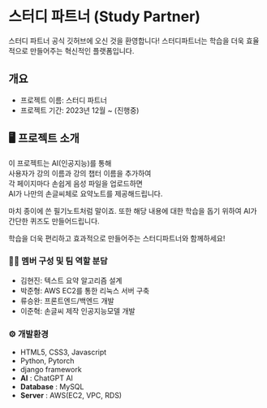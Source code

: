 # 스터디 파트너 (Study Partner)
스터디 파트너 공식 깃허브에 오신 것을 환영합니다!
스터디파트너는 학습을
더욱 효율적으로 만들어주는
혁신적인 플랫폼입니다.

## 개요
- 프로젝트 이름: 스터디 파트너
- 프로젝트 기간: 2023년 12월 ~ (진행중)

## 🖥 프로젝트 소개
이 프로젝트는 AI(인공지능)를 통해<br>
사용자가 강의 이름과 강의 챕터 이름을 추가하여<br>
각 페이지마다 손쉽게 음성 파일을 업로드하면<br>
AI가 나만의 손글씨체로 요약노트를 제공해드립니다.

마치 종이에 쓴 필기노트처럼 말이죠.
또한 해당 내용에 대한 학습을 돕기 위하여
AI가 간단한 퀴즈도 만들어드립니다.

학습을 더욱 편리하고 효과적으로 만들어주는
스터디파트너와 함께하세요!

### 🧑‍💻 멤버 구성 및 팀 역할 분담
 - 김현진: 텍스트 요약 알고리즘 설계
 - 박준형: AWS EC2를 통한 리눅스 서버 구축
 - 류승완: 프론트엔드/백엔드 개발
 - 이준혁: 손글씨 제작 인공지능모델 개발

### ⚙️ 개발환경
 - HTML5, CSS3, Javascript
 - Python, Pytorch
 - django framework
 - **AI** : ChatGPT AI
 - **Database** : MySQL
 - **Server** : AWS(EC2, VPC, RDS)

<!---
seolhyebom/seolhyebom is a ✨ special ✨ repository because its `README.md` (this file) appears on your GitHub profile.
You can click the Preview link to take a look at your changes.
--->
